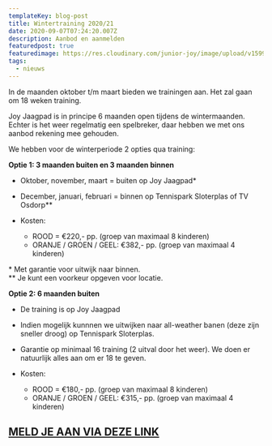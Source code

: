 ```yaml
---
templateKey: blog-post
title: Wintertraining 2020/21
date: 2020-09-07T07:24:20.007Z
description: Aanbod en aanmelden
featuredpost: true
featuredimage: https://res.cloudinary.com/junior-joy/image/upload/v1599463637/20200528_171007_ye64iy.jpg
tags:
  - nieuws
---
```

In de maanden oktober t/m maart bieden we trainingen aan. Het zal gaan om 18 weken training.

Joy Jaagpad is in principe 6 maanden open tijdens de wintermaanden. Echter is het weer regelmatig een spelbreker, daar hebben we met ons aanbod rekening mee gehouden.

We hebben voor de winterperiode 2 opties qua training:

**Optie 1: 3 maanden buiten en 3 maanden binnen**

* Oktober, november, maart = buiten op Joy Jaagpad*
* December, januari, februari = binnen op Tennispark Sloterplas of TV Osdorp\*\*
* Kosten:

  * ROOD = €220,- pp. (groep van maximaal 8 kinderen)
  * ORANJE / GROEN / GEEL: €382,- pp. (groep van maximaal 4 kinderen)

\* Met garantie voor uitwijk naar binnen.\
\*\* Je kunt een voorkeur opgeven voor locatie.

**Optie 2: 6 maanden buiten**

* De training is op Joy Jaagpad
* Indien mogelijk kunnnen we uitwijken naar all-weather banen (deze zijn sneller droog) op Tennispark Sloterplas.
* Garantie op minimaal 16 training (2 uitval door het weer). We doen er natuurlijk alles aan om er 18 te geven.
* Kosten:

  * ROOD = €180,- pp. (groep van maximaal 8 kinderen)
  * ORANJE / GROEN / GEEL: €315,- pp. (groep van maximaal 4 kinderen)

## [MELD JE AAN VIA DEZE LINK](https://form.jotform.com/Inspire_tennis/junior-joy-wintertraining-202021)